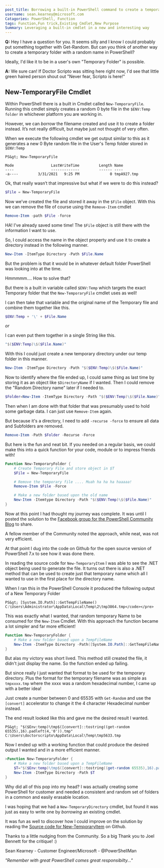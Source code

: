 ```yaml
---
post_title: Borrowing a built-in PowerShell command to create a temporary folder
username: sean.kearney@microsoft.com
Catagories: PowerShell, Function
tags: Function,Fun trick,Existing Cmdlet,New Purpose
Summary: Leveraging a built-in cmdlet in a new and interesting way
---
```


**Q:** Hey I have a question for you. It seems silly and I know I could probably put something together with Get-Random. But can you think of another way to create a temporary folder with a random name in PowerShell?

Ideally, I'd like it to be in a user's own "Temporary Folder" is possible.

**A:** We sure can! If Doctor Scripto was sitting here right now, I'd see that little green haired person shout out "Never fear, Scripto is here!"

## New-TemporaryFile Cmdlet

Within PowerShell there is a built in Cmdlet called `New-TemporaryFile`. Running this cmdlet simply creates a random 0 byte file in the `$ENV:Temp folder` in whichever platform you are working in.

However, we can *borrow* the filename created and use it to create a folder instead. It’s not really difficult, but maybe just not thought of very often.

When we execute the following cmdlet we get output similar to this as it generates a new 0 Byte random file in the User's Temp folder stored in `$ENV:Temp`

```output
PS&gt; New-TemporaryFile

Mode                 LastWriteTime         Length Name
----                 -------------         ------ ----
-a----         3/31/2021   9:25 PM              0 tmpA927.tmp
```

Ok, that really wasn’t that impressive but what if we were to do this instead?

```powershell
$File = New-TemporaryFile
```

Now we’ve created the file and stored it away in the `$File` object. With this we can remove the file of course using the `Remove-Item` cmdlet

```powershell
Remove-Item -path $File -force
```

HA! I’ve already saved some time! The `$File` object is still there with the information I want to use.

So, I could access the name in the object property and use it to create a directory instead in the following manner.

```powershell
New-Item -ItemType Directory -Path $File.Name
```

But the problem is that it would be in whatever default folder PowerShell was looking into at the time.

Hmmmmm…. How to solve that?

But there is a built in variable called `$ENV:Temp` which targets the exact Temporary folder that the `New-TemporaryFile` cmdlet uses as well!

I can then take that variable and the original name of the Temporary file and combine them together like this.

```powershell
$ENV:Temp + '\' + $File.Name
```

*or*

I can even put them together in a single String like this.

```powershell
"$($ENV:Temp)\$($File.Name)"
```

With this I could just create a new temporary directory under our temp folder in this manner.

```powershell
New-Item -ItemType Directory -Path "$($ENV:Temp)\$($File.Name)"
```

Now to identify where the file ended up, I could same thing as last time by storing it as an object like `$DirectoryName` if I wanted. Then I could remove the "Random Directory name" later if I needed to.

```powershell
$Folder=New-Item -ItemType Directory -Path "$($ENV:Temp)\$($File.Name)"
```

Then when I am done with that folder that was presumably used to hold some garbage data. I can just use `Remove-Item` again.

But because it's a directory, I need to add `-recurse -force` to ensure all data and Subfolders are removed.

```powershell
Remove-Item -Path $Folder -Recurse -Force
```

But here is the fun and neat bit. If you needed on a regular basis, we could make this into a quick function for your code, module or to impress friends with!

```powershell
Function New-TemporaryFolder {
    # Create Temporary File and store object in $T
    $File = New-TemporaryFile

    # Remove the temporary file .... Muah ha ha ha haaaaa!
    Remove-Item $File -Force

    # Make a new folder based upon the old name
    New-Item -Itemtype Directory -Path "$($ENV:Temp)\$($File.Name)" 
}
```

Now at this point I had thought my journey was complete. It was until I posted the solution to the  [Facebook group for the PowerShell Community Blog](https://www.facebook.com/groups/pscommunityblog/) to share.

A fellow member of the Community noted the approach, while neat, was not very efficient.

At that point I dug into the code on Github for the open source version of PowerShell 7.x to see how it was done there.

In reading the source code for `New-TemporaryItem` I was able to see the .NET object being used to generate the file. It turns out there is also a .NET method that can be used to create just that temporary name which all I wanted to use in the first place for the directory name.

When I ran this in the PowerShell Console it produced the following output of a New Temporary Folder

```output
PS&gt; [System.IO.Path]::GetTempFileName()
C:\Users\Administrator\AppData\Local\Temp\2\tmp3864.tmp</code></pre>
```

This was exactly what I wanted, that random temporary Name to be consumed for the `New-Item` Cmdlet. With this approach the function became a lot simpler and far more efficient!

```powershell
Function New-TemporaryFolder {
    # Make a new folder based upon a TempFileName
    New-Item -ItemType Directory -Path([System.IO.Path]::GetTempFileName())
}
```

But alas my victory was short lived. This method still created the file, it didn't just display the name. So the function ended up failing.

But since really I just wanted that format to be used for the temporary directory. Plus the format for the temporary filename was as simple as `tmpxxxx.tmp` where the xxxx was a random hexadecimal number, I came up with a better idea!

Just create a number between 0 and 65535 with `Get-Random` and use the `[convert]` accelerator to change it the 4 character Hexadecimal number instead.

The end result looked like this and gave me the desired result I wanted.

```output
PS&gt; "$($Env:temp)\tmp$([convert]::tostring((get-random 65535),16).padleft(4,'0')).tmp"
C:\Users\doctorscripto\AppData\Local\Temp\tmp5633.tmp
```

Now I ended up with a working function that could produce the desired output I wanted and in a more efficient manner.

```powershell
>Function New-TemporaryFolder {
    # Make a new folder based upon a TempFileName
    $T="$($Env:temp)\tmp$([convert]::tostring((get-random 65535),16).padleft(4,'0')).tmp"
    New-Item -ItemType Directory -Path $T
}
```

Why did all of this pop into my head? I was actually creating some PowerShell for customer and needed a consistent and random set of folders in a common and easily erasable location.

I was hoping that we had a `New-TemporaryDirectory` cmdlet, but found it was just as easy to write one by *borrowing* an existing cmdlet.

It was fun as well to discover how I could improve on the solution by reading the [Source code for New-TemporaryItem](https://github.com/PowerShell/PowerShell/blob/master/src/Microsoft.PowerShell.Commands.Utility/commands/utility/NewTemporaryFileCommand.cs) on Github.

Thanks to a little nudging from the Community. So a big Thank you to Joel Bennett for the critique! :)

Sean Kearney - Customer Engineer/Microsoft - @PowerShellMan

_*"Remember with great PowerShell comes great responsibilty..."*_

